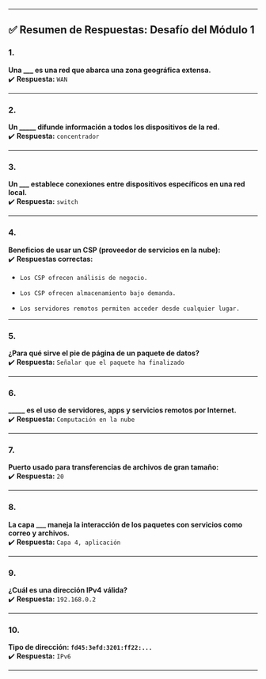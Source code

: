 
---

## ✅ **Resumen de Respuestas: Desafío del Módulo 1**

### 1.

**Una ___ es una red que abarca una zona geográfica extensa.**  
✔️ **Respuesta:** `WAN`

---

### 2.

**Un _____ difunde información a todos los dispositivos de la red.**  
✔️ **Respuesta:** `concentrador`

---

### 3.

**Un ___ establece conexiones entre dispositivos específicos en una red local.**  
✔️ **Respuesta:** `switch`

---

### 4.

**Beneficios de usar un CSP (proveedor de servicios en la nube):**  
✔️ **Respuestas correctas:**

- `Los CSP ofrecen análisis de negocio.`
    
- `Los CSP ofrecen almacenamiento bajo demanda.`
    
- `Los servidores remotos permiten acceder desde cualquier lugar.`
    

---

### 5.

**¿Para qué sirve el pie de página de un paquete de datos?**  
✔️ **Respuesta:** `Señalar que el paquete ha finalizado`

---

### 6.

**_____ es el uso de servidores, apps y servicios remotos por Internet.**  
✔️ **Respuesta:** `Computación en la nube`

---

### 7.

**Puerto usado para transferencias de archivos de gran tamaño:**  
✔️ **Respuesta:** `20`

---

### 8.

**La capa ___ maneja la interacción de los paquetes con servicios como correo y archivos.**  
✔️ **Respuesta:** `Capa 4, aplicación`

---

### 9.

**¿Cuál es una dirección IPv4 válida?**  
✔️ **Respuesta:** `192.168.0.2`

---

### 10.

**Tipo de dirección: `fd45:3efd:3201:ff22:...`**  
✔️ **Respuesta:** `IPv6`

---
